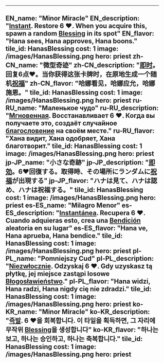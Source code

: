 ---

EN_name: "Minor Miracle"
EN_description: "<u><u>Instant</u></u>. Restore 6 ❤️. When you acquire this, spawn a random <u>Blessing</u> in its spot"
EN_flavor: "Hana sees, Hana approves, Hana boons."
tile_id: HanasBlessing
cost: 1
image: /images/HanasBlessing.png
hero: priest
zh-CN_name: "微型奇迹"
zh-CN_description: "<u><u>即时</u></u>。回复6点❤️。当你获得这张卡牌时，在原地生成一个随机<u>祝福</u>"
zh-CN_flavor: "哈娜看见，哈娜应允，哈娜施恩。"
tile_id: HanasBlessing
cost: 1
image: /images/HanasBlessing.png
hero: priest
ru-RU_name: "Маленькое чудо"
ru-RU_description: "<u><u>Мгновенная</u></u>. Восстанавливает 6 ❤️. Когда вы получаете это, создаёт случайное <u>благословение</u> на своём месте."
ru-RU_flavor: "Хана видит, Хана одобряет, Хана благотворит."
tile_id: HanasBlessing
cost: 1
image: /images/HanasBlessing.png
hero: priest
jp-JP_name: "小さな奇跡"
jp-JP_description: "<u><u>即効</u></u>。6❤️回復する。取得時、その場所にランダムに<u>祝福</u>が出現する"
jp-JP_flavor: "ハナは見て、ハナは認め、ハナは祝福する。"
tile_id: HanasBlessing
cost: 1
image: /images/HanasBlessing.png
hero: priest
es-ES_name: "Milagro Menor"
es-ES_description: "<u><u>Instantánea</u></u>. Recupera 6 ❤️. Cuando adquieras esto, crea una <u>Bendición</u> aleatoria en su lugar"
es-ES_flavor: "Hana ve, Hana aprueba, Hana bendice."
tile_id: HanasBlessing
cost: 1
image: /images/HanasBlessing.png
hero: priest
pl-PL_name: "Pomniejszy Cud"
pl-PL_description: "<u><u>Niezwłocznie</u></u>. Odzyskaj 6 ❤️. Gdy uzyskasz tą płytkę, jej miejsce zastąpi losowe <u>Błogosławieństwo</u>."
pl-PL_flavor: "Hana widzi, Hana radzi, Hana nigdy cię nie zdradzi."
tile_id: HanasBlessing
cost: 1
image: /images/HanasBlessing.png
hero: priest
ko-KR_name: "Minor Miracle"
ko-KR_description: "<u><u>즉발</u></u>. 6 ❤️을 회복합니다. 이 타일을 획득하면, 그 자리에 무작위 <u>Blessing</u>을 생성합니다"
ko-KR_flavor: "하나는 보고, 하나는 승인하고, 하나는 축복합니다."
tile_id: HanasBlessing
cost: 1
image: /images/HanasBlessing.png
hero: priest
---